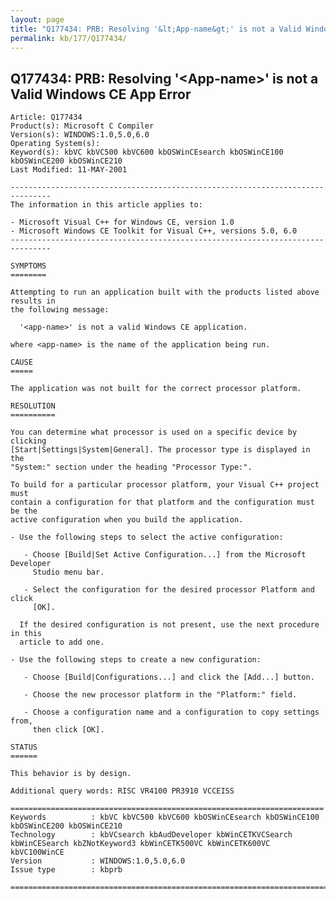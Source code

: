 ```yaml
---
layout: page
title: "Q177434: PRB: Resolving '&lt;App-name&gt;' is not a Valid Windows CE App Error"
permalink: kb/177/Q177434/
---
```


## Q177434: PRB: Resolving '&lt;App-name&gt;' is not a Valid Windows CE App Error

	Article: Q177434
	Product(s): Microsoft C Compiler
	Version(s): WINDOWS:1.0,5.0,6.0
	Operating System(s): 
	Keyword(s): kbVC kbVC500 kbVC600 kbOSWinCEsearch kbOSWinCE100 kbOSWinCE200 kbOSWinCE210
	Last Modified: 11-MAY-2001
	
	-------------------------------------------------------------------------------
	The information in this article applies to:
	
	- Microsoft Visual C++ for Windows CE, version 1.0 
	- Microsoft Windows CE Toolkit for Visual C++, versions 5.0, 6.0 
	-------------------------------------------------------------------------------
	
	SYMPTOMS
	========
	
	Attempting to run an application built with the products listed above results in
	the following message:
	
	  '<app-name>' is not a valid Windows CE application.
	
	where <app-name> is the name of the application being run.
	
	CAUSE
	=====
	
	The application was not built for the correct processor platform.
	
	RESOLUTION
	==========
	
	You can determine what processor is used on a specific device by clicking
	[Start|Settings|System|General]. The processor type is displayed in the
	"System:" section under the heading "Processor Type:".
	
	To build for a particular processor platform, your Visual C++ project must
	contain a configuration for that platform and the configuration must be the
	active configuration when you build the application.
	
	- Use the following steps to select the active configuration:
	
	   - Choose [Build|Set Active Configuration...] from the Microsoft Developer
	     Studio menu bar.
	
	   - Select the configuration for the desired processor Platform and click
	     [OK].
	
	  If the desired configuration is not present, use the next procedure in this
	  article to add one.
	
	- Use the following steps to create a new configuration:
	
	   - Choose [Build|Configurations...] and click the [Add...] button.
	
	   - Choose the new processor platform in the "Platform:" field.
	
	   - Choose a configuration name and a configuration to copy settings from,
	     then click [OK].
	
	STATUS
	======
	
	This behavior is by design.
	
	Additional query words: RISC VR4100 PR3910 VCCEISS
	
	======================================================================
	Keywords          : kbVC kbVC500 kbVC600 kbOSWinCEsearch kbOSWinCE100 kbOSWinCE200 kbOSWinCE210 
	Technology        : kbVCsearch kbAudDeveloper kbWinCETKVCSearch kbWinCESearch kbZNotKeyword3 kbWinCETK500VC kbWinCETK600VC kbVC100WinCE
	Version           : WINDOWS:1.0,5.0,6.0
	Issue type        : kbprb
	
	=============================================================================
	
